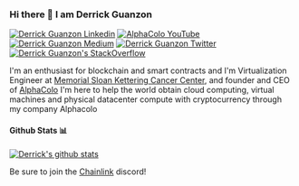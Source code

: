 ### Hi there 👋 I am Derrick Guanzon

<!--
**dirkfall/dirkfall** is a ✨ _special_ ✨ repository because its `README.md` (this file) appears on your GitHub profile.

Here are some ideas to get you started:

- 🔭 I’m currently working on ...
- 🌱 I’m currently learning ...
- 👯 I’m looking to collaborate on ...
- 🤔 I’m looking for help with ...
- 💬 Ask me about ...
- 📫 How to reach me: ...
- 😄 Pronouns: ...
- ⚡ Fun fact: ...
-->
[![Derrick Guanzon Linkedin](https://img.shields.io/badge/LinkedIn-0077B5?style=for-the-badge&logo=linkedin&logoColor=white)](https://www.linkedin.com/in/derrick_guanzon/)
[![AlphaColo YouTube](https://img.shields.io/badge/YouTube-FF0000?style=for-the-badge&logo=youtube&logoColor=white)](https://www.youtube.com/channel/UCn-3f8tw_E1jZvhuHatROwA)
[![Derrick Guanzon Medium](https://img.shields.io/badge/Medium-000000?style=for-the-badge&logo=medium&logoColor=white)](https://medium.com/@dirkfall/)
[![Derrick Guanzon Twitter](https://img.shields.io/badge/Twitter-1DA1F2?style=for-the-badge&logo=twitter&logoColor=white)](https://twitter.com/dirkfall)
[![Derrick Guanzon's StackOverflow](https://img.shields.io/badge/StackOverflow-F48024?style=for-the-badge&logo=stackoverflow&logoColor=white)](https://stackoverflow.com/users/23231722/derrick-guanzon)


I'm an enthusiast for blockchain and smart contracts and I'm Virtualization Engineer at [Memorial Sloan Kettering Cancer Center](https://www.mskcc.org), and founder and CEO of [AlphaColo](https://www.alphacolo.com) 
I'm here to help the world obtain cloud computing, virtual machines and physical datacenter compute with cryptocurrency through my company Alphacolo


#### Github Stats 📊

[![Derrick's github stats](https://github-readme-stats.vercel.app/api?username=dirkfall)](https://github.com/anuraghazra/github-readme-stats)


Be sure to join the [Chainlink](https://discord.gg/2YHSAey) discord!
